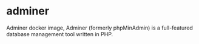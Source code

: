 # adminer
Adminer docker image, Adminer (formerly phpMinAdmin) is a full-featured database management tool written in PHP.
